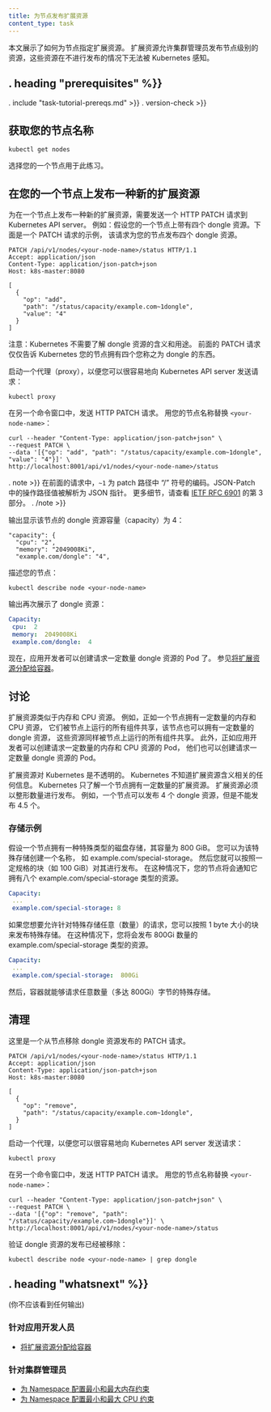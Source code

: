 ```yaml
---
title: 为节点发布扩展资源
content_type: task
---
```

<!--
---
title: Advertise Extended Resources for a Node
content_type: task
---
-->

<!-- overview -->

<!--
This page shows how to specify extended resources for a Node.
Extended resources allow cluster administrators to advertise node-level
resources that would otherwise be unknown to Kubernetes.
-->
本文展示了如何为节点指定扩展资源。 扩展资源允许集群管理员发布节点级别的资源，这些资源在不进行发布的情况下无法被 Kubernetes 感知。





## . heading "prerequisites" %}}


. include "task-tutorial-prereqs.md" >}} . version-check >}}




<!-- steps -->

<!--
## Get the names of your Nodes

```shell
kubectl get nodes
```

Choose one of your Nodes to use for this exercise.
-->
## 获取您的节点名称

```shell
kubectl get nodes
```

选择您的一个节点用于此练习。

<!--
## Advertise a new extended resource on one of your Nodes

To advertise a new extended resource on a Node, send an HTTP PATCH request to
the Kubernetes API server. For example, suppose one of your Nodes has four dongles
attached. Here's an example of a PATCH request that advertises four dongle resources
for your Node.

```shell
PATCH /api/v1/nodes/<your-node-name>/status HTTP/1.1
Accept: application/json
Content-Type: application/json-patch+json
Host: k8s-master:8080

[
  {
    "op": "add",
    "path": "/status/capacity/example.com~1dongle",
    "value": "4"
  }
]
```

Note that Kubernetes does not need to know what a dongle is or what a dongle is for.
The preceding PATCH request just tells Kubernetes that your Node has four things that
you call dongles.

Start a proxy, so that you can easily send requests to the Kubernetes API server:

```shell
kubectl proxy
```

In another command window, send the HTTP PATCH request.
Replace `<your-node-name>` with the name of your Node:

```shell
curl --header "Content-Type: application/json-patch+json" \
--request PATCH \
--data '[{"op": "add", "path": "/status/capacity/example.com~1dongle", "value": "4"}]' \
http://localhost:8001/api/v1/nodes/<your-node-name>/status
```

. note >}}
In the preceding request, `~1` is the encoding for the character / in
the patch path. The operation path value in JSON-Patch is interpreted as a
JSON-Pointer. For more details, see
[IETF RFC 6901](https://tools.ietf.org/html/rfc6901), section 3.
. /note >}}

The output shows that the Node has a capacity of 4 dongles:

```
"capacity": {
  "cpu": "2",
  "memory": "2049008Ki",
  "example.com/dongle": "4",
```

Describe your Node:

```
kubectl describe node <your-node-name>
```

Once again, the output shows the dongle resource:

```yaml
Capacity:
 cpu:  2
 memory:  2049008Ki
 example.com/dongle:  4
```

Now, application developers can create Pods that request a certain
number of dongles. See
[Assign Extended Resources to a Container](/docs/tasks/configure-pod-container/extended-resource/).
-->
## 在您的一个节点上发布一种新的扩展资源

为在一个节点上发布一种新的扩展资源，需要发送一个 HTTP PATCH 请求到 Kubernetes API server。 例如：假设您的一个节点上带有四个 dongle 资源。下面是一个 PATCH 请求的示例， 该请求为您的节点发布四个 dongle 资源。

```shell
PATCH /api/v1/nodes/<your-node-name>/status HTTP/1.1
Accept: application/json
Content-Type: application/json-patch+json
Host: k8s-master:8080

[
  {
    "op": "add",
    "path": "/status/capacity/example.com~1dongle",
    "value": "4"
  }
]
```

注意：Kubernetes 不需要了解 dongle 资源的含义和用途。 前面的 PATCH 请求仅仅告诉 Kubernetes 您的节点拥有四个您称之为 dongle 的东西。

启动一个代理（proxy），以便您可以很容易地向 Kubernetes API server 发送请求：

```shell
kubectl proxy
```

在另一个命令窗口中，发送 HTTP PATCH 请求。 用您的节点名称替换 `<your-node-name>`：

```shell
curl --header "Content-Type: application/json-patch+json" \
--request PATCH \
--data '[{"op": "add", "path": "/status/capacity/example.com~1dongle", "value": "4"}]' \
http://localhost:8001/api/v1/nodes/<your-node-name>/status
```

. note >}}
在前面的请求中，`~1` 为 patch 路径中 “/” 符号的编码。JSON-Patch 中的操作路径值被解析为 JSON 指针。 更多细节，请查看 [IETF RFC 6901](https://tools.ietf.org/html/rfc6901) 的第 3 部分。
. /note >}}

输出显示该节点的 dongle 资源容量（capacity）为 4：

```
"capacity": {
  "cpu": "2",
  "memory": "2049008Ki",
  "example.com/dongle": "4",
```

描述您的节点：

```
kubectl describe node <your-node-name>
```

输出再次展示了 dongle 资源：

```yaml
Capacity:
 cpu:  2
 memory:  2049008Ki
 example.com/dongle:  4
```

现在，应用开发者可以创建请求一定数量 dongle 资源的 Pod 了。 参见[将扩展资源分配给容器](/docs/tasks/configure-pod-container/extended-resource/)。

<!--
## Discussion

Extended resources are similar to memory and CPU resources. For example,
just as a Node has a certain amount of memory and CPU to be shared by all components
running on the Node, it can have a certain number of dongles to be shared
by all components running on the Node. And just as application developers
can create Pods that request a certain amount of memory and CPU, they can
create Pods that request a certain number of dongles.

Extended resources are opaque to Kubernetes; Kubernetes does not
know anything about what they are. Kubernetes knows only that a Node
has a certain number of them. Extended resources must be advertised in integer
amounts. For example, a Node can advertise four dongles, but not 4.5 dongles.
-->
## 讨论

扩展资源类似于内存和 CPU 资源。 例如，正如一个节点拥有一定数量的内存和 CPU 资源， 它们被节点上运行的所有组件共享，该节点也可以拥有一定数量的 dongle 资源， 这些资源同样被节点上运行的所有组件共享。 此外，正如应用开发者可以创建请求一定数量的内存和 CPU 资源的 Pod， 他们也可以创建请求一定数量 dongle 资源的 Pod。

扩展资源对 Kubernetes 是不透明的。 Kubernetes 不知道扩展资源含义相关的任何信息。 Kubernetes 只了解一个节点拥有一定数量的扩展资源。 扩展资源必须以整形数量进行发布。 例如，一个节点可以发布 4 个 dongle 资源，但是不能发布 4.5 个。

<!--
### Storage example

Suppose a Node has 800 GiB of a special kind of disk storage. You could
create a name for the special storage, say example.com/special-storage.
Then you could advertise it in chunks of a certain size, say 100 GiB. In that case,
your Node would advertise that it has eight resources of type
example.com/special-storage.

```yaml
Capacity:
 ...
 example.com/special-storage: 8
```

If you want to allow arbitrary requests for special storage, you
could advertise special storage in chunks of size 1 byte. In that case, you would advertise
800Gi resources of type example.com/special-storage.

```yaml
Capacity:
 ...
 example.com/special-storage:  800Gi
```

Then a Container could request any number of bytes of special storage, up to 800Gi.
-->
### 存储示例

假设一个节点拥有一种特殊类型的磁盘存储，其容量为 800 GiB。 您可以为该特殊存储创建一个名称， 如 example.com/special-storage。 然后您就可以按照一定规格的块（如 100 GiB）对其进行发布。 在这种情况下，您的节点将会通知它拥有八个 example.com/special-storage 类型的资源。

```yaml
Capacity:
 ...
 example.com/special-storage: 8
```

如果您想要允许针对特殊存储任意（数量）的请求，您可以按照 1 byte 大小的块来发布特殊存储。 在这种情况下，您将会发布 800Gi 数量的 example.com/special-storage 类型的资源。

```yaml
Capacity:
 ...
 example.com/special-storage:  800Gi
```

然后，容器就能够请求任意数量（多达 800Gi）字节的特殊存储。

<!--
## Clean up

Here is a PATCH request that removes the dongle advertisement from a Node.

```
PATCH /api/v1/nodes/<your-node-name>/status HTTP/1.1
Accept: application/json
Content-Type: application/json-patch+json
Host: k8s-master:8080

[
  {
    "op": "remove",
    "path": "/status/capacity/example.com~1dongle",
  }
]
```

Start a proxy, so that you can easily send requests to the Kubernetes API server:

```shell
kubectl proxy
```

In another command window, send the HTTP PATCH request.
Replace `<your-node-name>` with the name of your Node:

```shell
curl --header "Content-Type: application/json-patch+json" \
--request PATCH \
--data '[{"op": "remove", "path": "/status/capacity/example.com~1dongle"}]' \
http://localhost:8001/api/v1/nodes/<your-node-name>/status
```

Verify that the dongle advertisement has been removed:

```
kubectl describe node <your-node-name> | grep dongle
```

(you should not see any output)  
-->
## 清理

这里是一个从节点移除 dongle 资源发布的 PATCH 请求。

```
PATCH /api/v1/nodes/<your-node-name>/status HTTP/1.1
Accept: application/json
Content-Type: application/json-patch+json
Host: k8s-master:8080

[
  {
    "op": "remove",
    "path": "/status/capacity/example.com~1dongle",
  }
]
```

启动一个代理，以便您可以很容易地向 Kubernetes API server 发送请求：

```shell
kubectl proxy
```

在另一个命令窗口中，发送 HTTP PATCH 请求。 用您的节点名称替换 `<your-node-name>`：

```shell
curl --header "Content-Type: application/json-patch+json" \
--request PATCH \
--data '[{"op": "remove", "path": "/status/capacity/example.com~1dongle"}]' \
http://localhost:8001/api/v1/nodes/<your-node-name>/status
```

验证 dongle 资源的发布已经被移除：

```
kubectl describe node <your-node-name> | grep dongle
```




## . heading "whatsnext" %}}


(你不应该看到任何输出)

<!--
### For application developers

* [Assign Extended Resources to a Container](/docs/tasks/configure-pod-container/extended-resource/)

### For cluster administrators

* [Configure Minimum and Maximum Memory Constraints for a Namespace](/docs/tasks/administer-cluster/memory-constraint-namespace/)
* [Configure Minimum and Maximum CPU Constraints for a Namespace](/docs/tasks/administer-cluster/cpu-constraint-namespace/)
-->
### 针对应用开发人员

* [将扩展资源分配给容器](/docs/tasks/configure-pod-container/extended-resource/)
  
### 针对集群管理员

* [为 Namespace 配置最小和最大内存约束](/docs/tasks/administer-cluster/memory-constraint-namespace/)
* [为 Namespace 配置最小和最大 CPU 约束](/docs/tasks/administer-cluster/cpu-constraint-namespace/)


